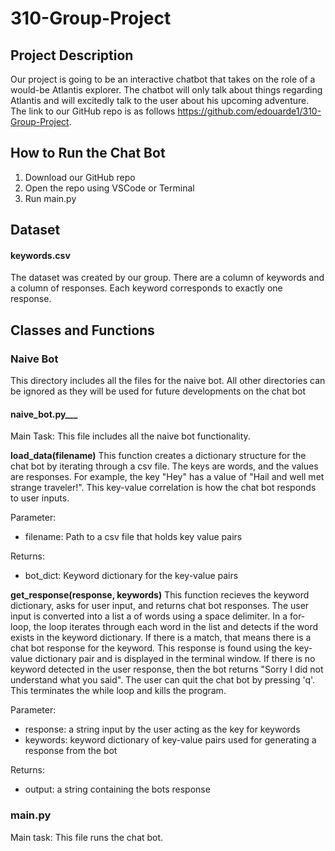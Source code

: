 # 310-Group-Project

## Project Description 

Our project is going to be an interactive chatbot that takes on the role of a would-be Atlantis explorer. The chatbot will only talk about things regarding Atlantis and will excitedly talk to the user about his upcoming adventure. The link to our GitHub repo is as follows https://github.com/edouarde1/310-Group-Project. 

## How to Run the Chat Bot 

1. Download our GitHub repo 
2. Open the repo using VSCode or Terminal 
3. Run main.py 


## Dataset 

#### keywords.csv 
The dataset was created by our group. There are a column of keywords and a column of responses. Each keyword corresponds to exactly one response. 

## Classes and Functions 

### Naive Bot 
This directory includes all the files for the naive bot. All other directories can be ignored as they will be used for future developments on the chat bot 

#### naive_bot.py___ 
Main Task: This file includes all the naive bot functionality. 

**load_data(filename)**
This function creates a dictionary structure for the chat bot by iterating through a csv file. The keys are words, and the values are responses. For example, the key "Hey" has a value of "Hail and well met strange traveler!". This key-value correlation is how the chat bot responds to user inputs.

  Parameter:
  - filename: Path to a csv file that holds key value pairs 

  Returns: 
  - bot_dict: Keyword dictionary for the key-value pairs

**get_response(response, keywords)**
This function recieves the keyword dictionary, asks for user input, and returns chat bot responses. The user input is converted into a list a of words using a space delimiter. In a for-loop, the loop iterates through each word in the list and detects if the word exists in the keyword dictionary. If there is a match, that means there is a chat bot response for the keyword. This response is found using the key-value dictionary pair and is displayed in the terminal window. If there is no keyword detected in the user response, then the bot returns "Sorry I did not understand what you said". The user can quit the chat bot by pressing 'q'. This terminates the while loop and kills the program.

  Parameter:
  - response: a string input by the user acting as the key for keywords
  - keywords: keyword dictionary of key-value pairs used for generating a response from the bot
  
  Returns:
  - output: a string containing the bots response


### main.py 
Main task: This file runs the chat bot. 





